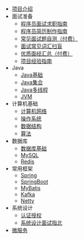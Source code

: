 
*  [项目介绍](./docs/a-0说明.md)
* 面试准备
  - [程序员面试求职指南](./docs/a-1程序员面试求职指南.md)
  - [程序员简历制作指南](./docs/a-2程序员简历制作指南.md)
  - [常见面试题自测（付费）](./docs/a-3常见面试题自测（付费）.md)
  - [面试常见词汇扫盲](./docs/a-4面试常见词汇扫盲.md)
  - [优质面经汇总（付费）](./docs/a-5优质面经汇总（付费）.md)
  - [项目经验指南](./docs/a-6项目经验指南.md)
* Java
  * [Java基础](./docs/b-1Java基础.md)
  * [Java集合](./docs/b-2Java集合.md)
  * [Java多线程](./docs/b-3Java多线程.md)
  * [JVM](./docs/b-4JVM.md)
* 计算机基础
  * [计算机网络](./docs/c-1计算机网络.md)
  * [操作系统](./docs/c-2操作系统.md)
  * [数据结构](./docs/c-3数据结构.md)
  * [算法](./docs/c-4算法.md)
* 数据库
  * [数据库基础](./docs/d-0数据库基础.md)
  * [MySQL](./docs/d-1-mysql.md)
  * [Redis](./docs/d-2-redis.md)
* 常用框架
  * [Spring](./docs/e-1spring.md)
  * [SpringBoot](./docs/e-5springboot.md)
  * [MyBatis](./docs/e-2mybatis.md)
  * [Kafka](./docs/e-3kafka.md)
  * [Netty](./docs/e-4netty.md)
* 系统设计
  * [认证授权](./docs/f-1认证授权.md)
  * [系统设计面试指北](./docs/f-2系统设计面试指北.md)
* [微服务](./docs/h-微服务.md)


